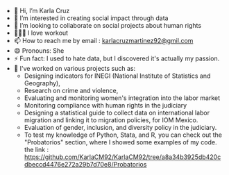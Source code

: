 - 👋 Hi, I’m Karla Cruz
- 👀 I’m interested in creating social impact through data
- 💞️ I’m looking to collaborate on social projects about human rights
- 🏊🏻‍♀️ I love workout
- 📫 How to reach me by email : karlacruzmartinez92@gmil.com 
- 😄 Pronouns: She
- ⚡ Fun fact: I used to hate data, but I discovered it's actually my passion.
- 📣 I've worked on various projects such as:
    - Designing indicators for INEGI (National Institute of Statistics and Geography),
    - Research on crime and violence,
    - Evaluating and monitoring women's integration into the labor market
    - ​​Monitoring compliance with human rights in the judiciary
    - Designing a statistical guide to collect data on international labor migration and linking it to migration policies, for IOM Mexico.
    - Evaluation of gender, inclusion, and diversity policy in the judiciary.
    - To test my knowledge of Python, Stata, and R, you can check out the "Probatorios" section, where I showed some examples of my code.
      the link : https://github.com/KarlaCM92/KarlaCM92/tree/a8a34b3925db420cdbeccd4476e272a29b7d70e8/Probatorios 

<!---
KarlaCM92/KarlaCM92 is a ✨ special ✨ repository because its `README.md` (this file) appears on your GitHub profile.
You can click the Preview link to take a look at your changes.
--->
